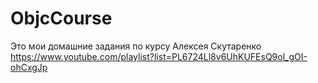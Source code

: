 # ObjcCourse

Это мои домашние задания по курсу Алексея Скутаренко
https://www.youtube.com/playlist?list=PL6724Ll8v6UhKUFEsQ9ol_gOI-ohCxgJp

